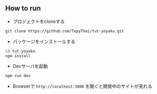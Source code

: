 ## How to run

- プロジェクトをcloneする
```bash
git clone https://github.com/TepyThai/tut-yoyaku.git
```

- パッケージをインストールする
```bash
cd tut-yoyaku
npm install
```

- Devサーバを起動
```bash
npm run dev
```

- Browserで `http://localhost:3000` を開くと開発中のサイトが見れる

